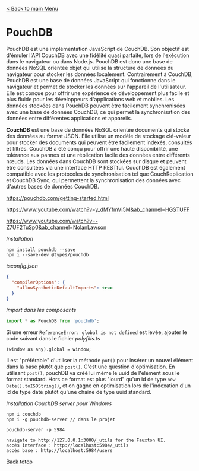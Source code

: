 [< Back to main Menu](https://github.com/gsoulie/angular-resources/blob/master/ng-sheet.md)    

# PouchDB

PouchDB est une implémentation JavaScript de CouchDB. Son objectif est d'émuler l'API CouchDB avec une fidélité quasi parfaite, lors de l'exécution dans le navigateur ou dans Node.js.
PouchDB est donc une base de données NoSQL orientée objet qui utilise la structure de données du navigateur pour stocker les données localement. Contrairement à CouchDB, PouchDB est une base de données JavaScript qui fonctionne dans le navigateur et permet de stocker les données sur l'appareil de l'utilisateur. Elle est conçue pour offrir une expérience de développement plus facile et plus fluide pour les développeurs d'applications web et mobiles. Les données stockées dans PouchDB peuvent être facilement synchronisées avec une base de données CouchDB, ce qui permet la synchronisation des données entre différentes applications et appareils.

**CouchDB** est une base de données NoSQL orientée documents qui stocke des données au format JSON. Elle utilise un modèle de stockage clé-valeur pour stocker des documents qui peuvent être facilement indexés, consultés et filtrés. CouchDB a été conçu pour offrir une haute disponibilité, une tolérance aux pannes et une réplication facile des données entre différents nœuds. Les données dans CouchDB sont stockées sur disque et peuvent être consultées via une interface HTTP RESTful. CouchDB est également compatible avec les protocoles de synchronisation tel que CouchReplication et CouchDB Sync, qui permettent la synchronisation des données avec d'autres bases de données CouchDB.

https://pouchdb.com/getting-started.html

https://www.youtube.com/watch?v=y_dMYfmVI5M&ab_channel=HGSTUFF

https://www.youtube.com/watch?v=-Z7UF2TuSp0&ab_channel=NolanLawson

*Installation*
````
npm install pouchdb --save
npm i --save-dev @types/pouchdb
````

*tsconfig.json*

````json
{
  "compilerOptions": {
    "allowSyntheticDefaultImports": true
  }
}
````

*Import dans les composants*

````typescript
import * as PouchDB from 'pouchdb';
````

Si une erreur ````ReferenceError: global is not defined```` est levée, ajouter le code suivant dans le fichier *polyfills.ts*

````
(window as any).global = window;
````

Il est "préférable" d'utiliser la méthode ````put()```` pour insérer un nouvel élément dans la base plutôt que ````post()````. C'est une question d'optimisation.
En utilisant ````post()````, pouchDB va créé lui même le uuid de l'élément sous le format standard. Hors ce format est plus "lourd" qu'un id de type ````new Date().toISOString()````, et 
on gagne en optimisation lors de l'indexation d'un id de type date plutôt qu'une chaîne de type uuid standard.


*Installation CouchDB server pour Windows*
````
npm i couchdb
npm i -g pouchdb-server	// dans le projet

pouchdb-server -p 5984
````

````
navigate to http://127.0.0.1:3000/_utils for the Fauxton UI.
accès interface : http://localhost:5984/_utils
accès base : http://localhost:5984/users	
````

[Back totop](#pouchdb)      
